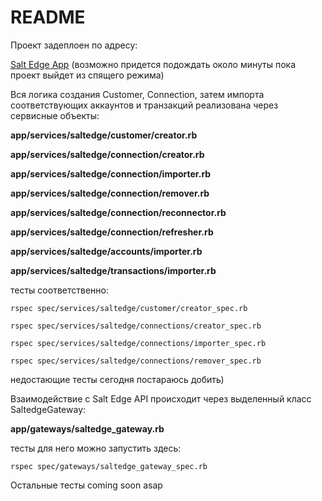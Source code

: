 # README

Проект задеплоен по адресу:

[Salt Edge App](https://saltedge-app.onrender.com) (возможно придется подождать около минуты пока проект выйдет из спящего режима)

Вся логика создания Customer, Connection, затем импорта соответствующих аккаунтов и транзакций
реализована через сервисные объекты:

__app/services/saltedge/customer/creator.rb__

__app/services/saltedge/connection/creator.rb__

__app/services/saltedge/connection/importer.rb__

__app/services/saltedge/connection/remover.rb__

__app/services/saltedge/connection/reconnector.rb__

__app/services/saltedge/connection/refresher.rb__

__app/services/saltedge/accounts/importer.rb__
                        
__app/services/saltedge/transactions/importer.rb__

тесты соответственно:

```rspec spec/services/saltedge/customer/creator_spec.rb```

```rspec spec/services/saltedge/connections/creator_spec.rb```

```rspec spec/services/saltedge/connections/importer_spec.rb```

```rspec spec/services/saltedge/connections/remover_spec.rb```
  
  недостающие тесты сегодня постараюсь добить)

  Взаимодействие с Salt Edge API происходит через выделенный класс SaltedgeGateway:

  __app/gateways/saltedge_gateway.rb__

тесты для него можно запустить здесь:

  ```rspec spec/gateways/saltedge_gateway_spec.rb```

Остальные тесты coming soon asap
